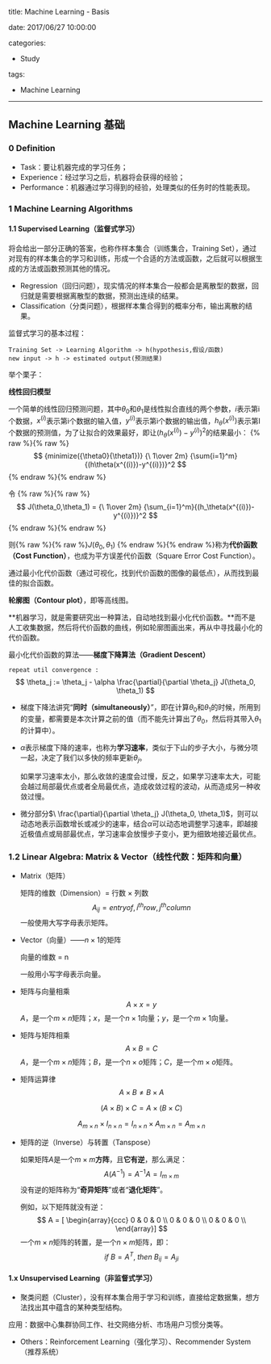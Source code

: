 title: Machine Learning - Basis

date: 2017/06/27 10:00:00

categories:

- Study

tags:

- Machine Learning

---

## Machine Learning 基础

### 0 Definition

- Task：要让机器完成的学习任务；
- Experience：经过学习之后，机器将会获得的经验；
- Performance：机器通过学习得到的经验，处理类似的任务时的性能表现。

### 1 Machine Learning Algorithms

#### 1.1 Supervised Learning（监督式学习）

将会给出一部分正确的答案，也称作样本集合（训练集合，Training Set），通过对现有的样本集合的学习和训练，形成一个合适的方法或函数，之后就可以根据生成的方法或函数预测其他的情况。

- Regression（回归问题），现实情况的样本集合一般都会是离散型的数据，回归就是需要根据离散型的数据，预测出连续的结果。
- Classification（分类问题），根据样本集合得到的概率分布，输出离散的结果。

监督式学习的基本过程：

```
Training Set -> Learning Algorithm -> h(hypothesis,假设/函数)
new input -> h -> estimated output(预测结果)
```

举个栗子：

**线性回归模型**

一个简单的线性回归预测问题，其中$\theta_0$和$\theta_1$是线性拟合直线的两个参数，$i$表示第i个数据，$x^{(i)}$表示第i个数据的输入值，$y^{(i)}$表示第i个数据的输出值，$h_{\theta}(x^{(i)})$表示第I个数据的预测值，为了让拟合的效果最好，即让${(h_\theta(x^{(i)})-y^{(i)})}^2$的结果最小：
{% raw %}{% raw %}
$$
{minimize({\theta0}{\theta1})} {\ 1\over 2m} {\sum{i=1}^m}{(h\theta(x^{(i)})-y^{(i)})}^2
$$
{% endraw %}{% endraw %}


令
{% raw %}{% raw %}$$
J(\theta_0,\theta_1) = {\ 1\over 2m} {\sum_{i=1}^m}{(h_\theta(x^{(i)})-y^{(i)})}^2
$${% endraw %}{% endraw %}


则{% raw %}{% raw %}$J(\theta_0,\theta_1)$ {% endraw %}{% endraw %}称为**代价函数（Cost Function）**，也成为平方误差代价函数（Square Error Cost Function）。

通过最小化代价函数（通过可视化，找到代价函数的图像的最低点），从而找到最佳的拟合函数。

**轮廓图（Contour plot）**，即等高线图。

**机器学习，就是需要研究出一种算法，自动地找到最小化代价函数。**而不是人工收集数据，然后将代价函数的曲线，例如轮廓图画出来，再从中寻找最小化的代价函数。

最小化代价函数的算法——**梯度下降算法（Gradient Descent）**

`repeat util convergence :`
$$
\theta_j := \theta_j - \alpha \frac{\partial}{\partial \theta_j} J(\theta_0, \theta_1)
$$

- 梯度下降法讲究“**同时（simultaneously）**”，即在计算$\theta_0$和$\theta_1$的时候，所用到的变量，都需要是本次计算之前的值（而不能先计算出了$\theta_0$，然后将其带入$\theta_1$的计算中）。

- $\alpha$表示梯度下降的速率，也称为**学习速率**，类似于下山的步子大小，与微分项一起，决定了我们以多快的频率更新$\theta_j$。

  如果学习速率太小，那么收敛的速度会过慢，反之，如果学习速率太大，可能会越过局部最优点或者全局最优点，造成收敛过程的波动，从而造成另一种收敛过慢。

- 微分部分$\ \frac{\partial}{\partial \theta_j} J(\theta_0, \theta_1)$，则可以动态地表示函数增长或减少的速率，结合$\alpha$可以动态地调整学习速率，即越接近极值点或局部最优点，学习速率会放慢步子变小，更为细致地接近最优点。

### 1.2 Linear Algebra: Matrix & Vector（线性代数：矩阵和向量） 

- Matrix（矩阵）

  矩阵的维数（Dimension）= 行数 $\times$ 列数
  $$
  A_{ij} = entry of, {i^{th}}row, j^{th}column
  $$
  一般使用大写字母表示矩阵。

- Vector（向量）——$n \times 1$的矩阵

  向量的维数 = n

  一般用小写字母表示向量。

- 矩阵与向量相乘
  $$
  A \times x = y
  $$
  $A$，是一个$m \times n$矩阵；$x$，是一个$n \times 1$向量；$y$，是一个$m \times 1$向量。

- 矩阵与矩阵相乘
  $$
  A \times B = C
  $$
  $A$，是一个$m \times n$矩阵；$B$，是一个$n \times o$矩阵；$C$，是一个$m \times o$矩阵。

- 矩阵运算律
  $$
  A \times B \neq B \times A
  $$

  $$
  (A \times B) \times C = A \times (B \times C)
  $$

  $$
  A_{m \times n} \times I_{n \times n} = I_{n \times n} \times A_{m \times n} = A_{m \times n}
  $$

- 矩阵的逆（Inverse）与转置（Tanspose）

  如果矩阵$A$是一个$m \times m$**方阵**，且**它有逆**，那么满足：
  $$
  A(A^{-1}) = A^{-1}A = I_{m \times m}
  $$
  没有逆的矩阵称为“**奇异矩阵**”或者“**退化矩阵**”。

  例如，以下矩阵就没有逆：
  $$
  A = [ \begin{array}{ccc}
  0 & 0 & 0 \\
  0 & 0 & 0 \\
  0 & 0 & 0 \\
  \end{array}]
  $$
  一个$m \times n$矩阵的转置，是一个$n \times m$矩阵，即：
  $$
  if \ B = A^T,\ then\  B_{ij} = A_{ji} 
  $$






#### 1.x Unsupervised Learning（非监督式学习）

- 聚类问题（Cluster），没有样本集合用于学习和训练，直接给定数据集，想方法找出其中蕴含的某种类型结构。

应用：数据中心集群协同工作、社交网络分析、市场用户习惯分类等。

- Others：Reinforcement Learning（强化学习）、Recommender System（推荐系统）

